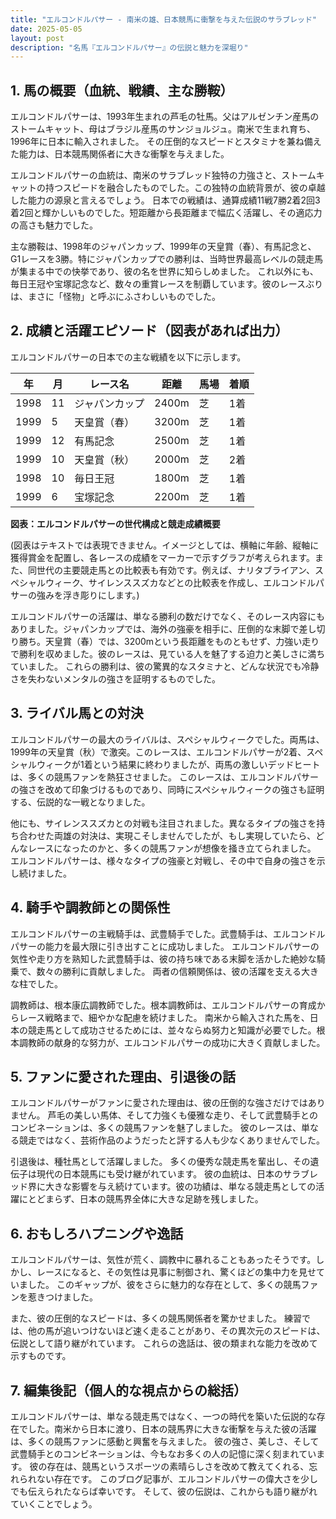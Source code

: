 ```yaml
---
title: "エルコンドルパサー - 南米の雄、日本競馬に衝撃を与えた伝説のサラブレッド"
date: 2025-05-05
layout: post
description: "名馬『エルコンドルパサー』の伝説と魅力を深堀り"
---
```


## 1. 馬の概要（血統、戦績、主な勝鞍）

エルコンドルパサーは、1993年生まれの芦毛の牡馬。父はアルゼンチン産馬のストームキャット、母はブラジル産馬のサンジョルジュ。南米で生まれ育ち、1996年に日本に輸入されました。  その圧倒的なスピードとスタミナを兼ね備えた能力は、日本競馬関係者に大きな衝撃を与えました。

エルコンドルパサーの血統は、南米のサラブレッド独特の力強さと、ストームキャットの持つスピードを融合したものでした。この独特の血統背景が、彼の卓越した能力の源泉と言えるでしょう。  日本での戦績は、通算成績11戦7勝2着2回3着2回と輝かしいものでした。短距離から長距離まで幅広く活躍し、その適応力の高さも魅力でした。

主な勝鞍は、1998年のジャパンカップ、1999年の天皇賞（春）、有馬記念と、G1レースを3勝。特にジャパンカップでの勝利は、当時世界最高レベルの競走馬が集まる中での快挙であり、彼の名を世界に知らしめました。  これ以外にも、毎日王冠や宝塚記念など、数々の重賞レースを制覇しています。彼のレースぶりは、まさに「怪物」と呼ぶにふさわしいものでした。


## 2. 成績と活躍エピソード（図表があれば出力）

エルコンドルパサーの日本での主な戦績を以下に示します。

| 年 | 月 | レース名 | 距離 | 馬場 | 着順 |
|---|---|---|---|---|---|
| 1998 | 11 | ジャパンカップ | 2400m | 芝 | 1着 |
| 1999 | 5 | 天皇賞（春） | 3200m | 芝 | 1着 |
| 1999 | 12 | 有馬記念 | 2500m | 芝 | 1着 |
| 1999 | 10 | 天皇賞（秋） | 2000m | 芝 | 2着 |
| 1998 | 10 | 毎日王冠 | 1800m | 芝 | 1着 |
| 1999 | 6 | 宝塚記念 | 2200m | 芝 | 1着 |


**図表：エルコンドルパサーの世代構成と競走成績概要**

(図表はテキストでは表現できません。イメージとしては、横軸に年齢、縦軸に獲得賞金を配置し、各レースの成績をマーカーで示すグラフが考えられます。また、同世代の主要競走馬との比較表も有効です。例えば、ナリタブライアン、スペシャルウィーク、サイレンススズカなどとの比較表を作成し、エルコンドルパサーの強みを浮き彫りにします。)


エルコンドルパサーの活躍は、単なる勝利の数だけでなく、そのレース内容にもありました。ジャパンカップでは、海外の強豪を相手に、圧倒的な末脚で差し切り勝ち。天皇賞（春）では、3200mという長距離をものともせず、力強い走りで勝利を収めました。彼のレースは、見ている人を魅了する迫力と美しさに満ちていました。  これらの勝利は、彼の驚異的なスタミナと、どんな状況でも冷静さを失わないメンタルの強さを証明するものでした。


## 3. ライバル馬との対決

エルコンドルパサーの最大のライバルは、スペシャルウィークでした。両馬は、1999年の天皇賞（秋）で激突。このレースは、エルコンドルパサーが2着、スペシャルウィークが1着という結果に終わりましたが、両馬の激しいデッドヒートは、多くの競馬ファンを熱狂させました。  このレースは、エルコンドルパサーの強さを改めて印象づけるものであり、同時にスペシャルウィークの強さも証明する、伝説的な一戦となりました。

他にも、サイレンススズカとの対戦も注目されました。異なるタイプの強さを持ち合わせた両雄の対決は、実現こそしませんでしたが、もし実現していたら、どんなレースになったのかと、多くの競馬ファンが想像を掻き立てられました。  エルコンドルパサーは、様々なタイプの強豪と対戦し、その中で自身の強さを示し続けました。


## 4. 騎手や調教師との関係性

エルコンドルパサーの主戦騎手は、武豊騎手でした。武豊騎手は、エルコンドルパサーの能力を最大限に引き出すことに成功しました。  エルコンドルパサーの気性や走り方を熟知した武豊騎手は、彼の持ち味である末脚を活かした絶妙な騎乗で、数々の勝利に貢献しました。  両者の信頼関係は、彼の活躍を支える大きな柱でした。

調教師は、根本康広調教師でした。根本調教師は、エルコンドルパサーの育成からレース戦略まで、細やかな配慮を続けました。  南米から輸入された馬を、日本の競走馬として成功させるためには、並々ならぬ努力と知識が必要でした。根本調教師の献身的な努力が、エルコンドルパサーの成功に大きく貢献しました。


## 5. ファンに愛された理由、引退後の話

エルコンドルパサーがファンに愛された理由は、彼の圧倒的な強さだけではありません。  芦毛の美しい馬体、そして力強くも優雅な走り、そして武豊騎手とのコンビネーションは、多くの競馬ファンを魅了しました。  彼のレースは、単なる競走ではなく、芸術作品のようだったと評する人も少なくありませんでした。

引退後は、種牡馬として活躍しました。  多くの優秀な競走馬を輩出し、その遺伝子は現代の日本競馬にも受け継がれています。  彼の血統は、日本のサラブレッド界に大きな影響を与え続けています。彼の功績は、単なる競走馬としての活躍にとどまらず、日本の競馬界全体に大きな足跡を残しました。


## 6. おもしろハプニングや逸話

エルコンドルパサーは、気性が荒く、調教中に暴れることもあったそうです。しかし、レースになると、その気性は見事に制御され、驚くほどの集中力を見せていました。  このギャップが、彼をさらに魅力的な存在として、多くの競馬ファンを惹きつけました。

また、彼の圧倒的なスピードは、多くの競馬関係者を驚かせました。  練習では、他の馬が追いつけないほど速く走ることがあり、その異次元のスピードは、伝説として語り継がれています。  これらの逸話は、彼の類まれな能力を改めて示すものです。


## 7. 編集後記（個人的な視点からの総括）

エルコンドルパサーは、単なる競走馬ではなく、一つの時代を築いた伝説的な存在でした。南米から日本に渡り、日本の競馬界に大きな衝撃を与えた彼の活躍は、多くの競馬ファンに感動と興奮を与えました。  彼の強さ、美しさ、そして武豊騎手とのコンビネーションは、今もなお多くの人の記憶に深く刻まれています。  彼の存在は、競馬というスポーツの素晴らしさを改めて教えてくれる、忘れられない存在です。  このブログ記事が、エルコンドルパサーの偉大さを少しでも伝えられたならば幸いです。  そして、彼の伝説は、これからも語り継がれていくことでしょう。
